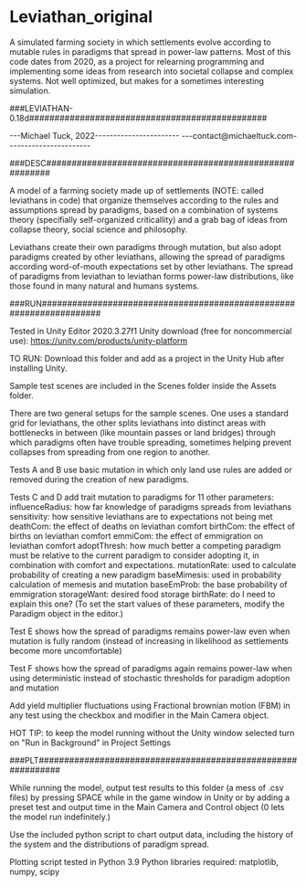 # Leviathan_original

A simulated farming society in which settlements evolve
according to mutable rules in paradigms that spread in power-law patterns.
Most of this code dates from 2020, as a project for relearning programming
and implementing some ideas from research into societal collapse
and complex systems. Not well optimized,
but makes for a sometimes interesting simulation.

###LEVIATHAN-0.18d###############################################

---Michael Tuck, 2022-----------------------
---contact@michaeltuck.com-----------------------


###DESC#########################################################

A model of a farming society made up of settlements (NOTE: called
leviathans in code) that organize themselves according to the rules
and assumptions spread by paradigms, based on a combination of
systems theory (specifially self-organized criticallity) and a grab
bag of ideas from collapse theory, social science and philosophy.

Leviathans create their own paradigms through mutation, but also adopt 
paradigms created by other leviathans, allowing the spread of paradigms 
according word-of-mouth expectations set by other leviathans.
The spread of paradigms from leviathan to leviathan forms power-law 
distributions, like those found in many natural and humans systems.


###RUN####################################################################

Tested in Unity Editor 2020.3.27f1
Unity download (free for noncommercial use): https://unity.com/products/unity-platform

TO RUN: Download this folder and add as a project in the Unity Hub after installing Unity.

Sample test scenes are included in the Scenes folder inside the Assets folder.

There are two general setups for the sample scenes. One uses a standard grid for
leviathans, the other splits leviathans into distinct areas with bottlenecks
in between (like mountain passes or land bridges) through which paradigms 
often have trouble spreading, sometimes helping prevent collapses 
from spreading from one region to another.

Tests A and B use basic mutation in which only land use rules are added
or removed during the creation of new paradigms.

Tests C and D add trait mutation to paradigms for 11 other parameters:
	influenceRadius: how far knowledge of paradigms spreads from leviathans
	sensitivity: how sensitive leviathans are to expectations not being met
	deathCom: the effect of deaths on leviathan comfort
	birthCom: the effect of births on leviathan comfort
	emmiCom: the effect of emmigration on leviathan comfort
	adoptThresh: how much better a competing paradigm must be relative to the
	             current paradigm to consider adopting it, in combination 
	             with comfort and expectations.
	mutationRate: used to calculate probability of creating a new paradigm 
	baseMimesis: used in probability calculation of memesis and mutation
	baseEmProb: the base probability of emmigration
	storageWant: desired food storage
	birthRate: do I need to explain this one?
(To set the start values of these parameters, modify the Paradigm object in the editor.)

Test E shows how the spread of paradigms remains
power-law even when mutation is fully random (instead of increasing in
likelihood as settlements become more uncomfortable)

Test F shows how the spread of paradigms again
remains power-law when using deterministic instead of stochastic
thresholds for paradigm adoption and mutation

Add yield multiplier fluctuations using Fractional brownian motion (FBM) in any test
using the checkbox and modifier in the Main Camera object.

HOT TIP: to keep the model running without the Unity window selected
turn on "Run in Background" in Project Settings


###PLT#############################################################

While running the model, output test results to this folder (a mess of .csv files) by 
pressing SPACE while in the game window in Unity or by adding a preset test and output
time in the Main Camera and Control object (0 lets the model run indefinitely.)

Use the included python script to chart output data, including the
history of the system and the distributions of paradigm spread. 

Plotting script tested in Python 3.9
Python libraries required: matplotlib, numpy, scipy

